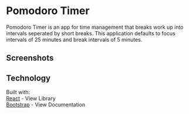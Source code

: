 <h1>Pomodoro Timer</h1>

Pomodoro Timer is an app for time management that breaks work up into intervals seperated by short breaks. This application defaults to focus intervals of 25 minutes and break intervals of 5 minutes.
<h2>Screenshots</h2>

<h2>Technology</h2>
Built with:<br />
<a href="https://facebook.github.io/react/">React</a> - View Library<br />
<a href="https://getbootstrap.com/docs/5.0/getting-started/introduction/">Bootstrap</a> - View Documentation<br />
